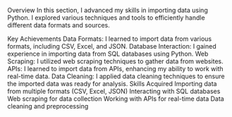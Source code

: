Overview
In this section, I advanced my skills in importing data using Python. I explored various techniques and tools to efficiently handle different data formats and sources.

Key Achievements
Data Formats: I learned to import data from various formats, including CSV, Excel, and JSON.
Database Interaction: I gained experience in importing data from SQL databases using Python.
Web Scraping: I utilized web scraping techniques to gather data from websites.
APIs: I learned to import data from APIs, enhancing my ability to work with real-time data.
Data Cleaning: I applied data cleaning techniques to ensure the imported data was ready for analysis.
Skills Acquired
Importing data from multiple formats (CSV, Excel, JSON)
Interacting with SQL databases
Web scraping for data collection
Working with APIs for real-time data
Data cleaning and preprocessing
